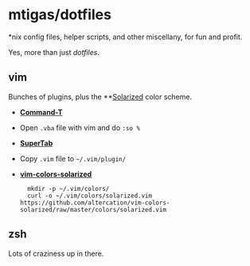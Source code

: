 # mtigas/dotfiles

*nix config files, helper scripts, and other miscellany, for fun and profit.

Yes, more than just *dotfiles*.

## vim

Bunches of plugins, plus the **[Solarized][solarized] color scheme.

[solarized]: http://ethanschoonover.com/solarized/

* **[Command-T](http://www.vim.org/scripts/script.php?script_id=3025)**
 * Open `.vba` file with vim and do `:so %`
* **[SuperTab](http://www.vim.org/scripts/script.php?script_id=182)**
 * Copy `.vim` file to `~/.vim/plugin/`
* **[vim-colors-solarized](http://ethanschoonover.com/solarized/vim-colors-solarized)**

        mkdir -p ~/.vim/colors/
        curl -o ~/.vim/colors/solarized.vim https://github.com/altercation/vim-colors-solarized/raw/master/colors/solarized.vim

## zsh

Lots of craziness up in there.

